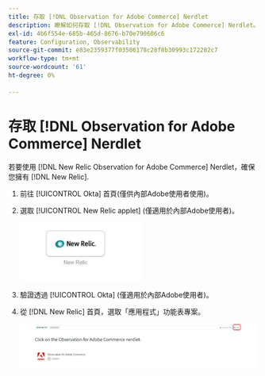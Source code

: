 ```yaml
---
title: 存取 [!DNL Observation for Adobe Commerce] Nerdlet
description: 瞭解如何存取 [!DNL Observation for Adobe Commerce] Nerdlet。
exl-id: 4b6f554e-685b-465d-8676-b70e790606c6
feature: Configuration, Observability
source-git-commit: e83e2359377f03506178c28f8b30993c172282c7
workflow-type: tm+mt
source-wordcount: '61'
ht-degree: 0%

---
```


# 存取 [!DNL Observation for Adobe Commerce] Nerdlet

若要使用 [!DNL New Relic Observation for Adobe Commerce] Nerdlet，確保您擁有 [!DNL New Relic].

1. 前往 [!UICONTROL Okta] 首頁(僅供內部Adobe使用者使用)。
1. 選取 [!UICONTROL New Relic applet] (僅適用於內部Adobe使用者)。

   ![New Relic applet](../../assets/tools/observation-for-adobe-commerce/new-relic-applet.jpeg)

1. 驗證透過 [!UICONTROL Okta] (僅適用於內部Adobe使用者)。
1. 從 [!DNL New Relic] 首頁，選取「應用程式」功能表專案。

   ![New Relic首頁](../../assets/tools/observation-for-adobe-commerce/new-relic-homepage.jpeg)
